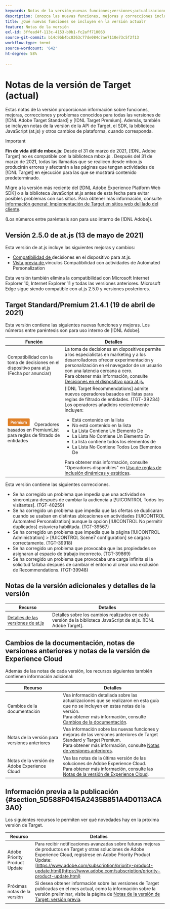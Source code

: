 ```yaml
---
keywords: Notas de la versión;nuevas funciones;versiones;actualizaciones;actualización;versión;mejora;mejoras;correcciones;correcciones de errores;actualizaciones
description: Conozca las nuevas funciones, mejoras y correcciones incluidas en la versión actual de Adobe Target, incluidos SDK, API y bibliotecas de JavaScript.
title: ¿Qué nuevas funciones se incluyen en la versión actual?
feature: Notas de la versión
exl-id: 3ffead4f-113c-4153-b0b1-fc2aff710063
source-git-commit: b14c9bb4bc0363c77de084c7ae7110e73c5f2f13
workflow-type: tm+mt
source-wordcount: '642'
ht-degree: 58%

---
```


# Notas de la versión de Target (actual)

Estas notas de la versión proporcionan información sobre funciones, mejoras, correcciones y problemas conocidos para todas las versiones de [!DNL Adobe Target Standard] y [!DNL Target Premium]. Además, también se incluyen notas de la versión de la API de Target, el SDK, la biblioteca JavaScript (at.js) y otros cambios de plataforma, cuando corresponda.

>[!IMPORTANT]
>
>**Fin de vida útil de mbox.js**: Desde el 31 de marzo de 2021,  [!DNL Adobe Target] no es compatible con la biblioteca mbox.js . Después del 31 de marzo de 2021, todas las llamadas que se realicen desde mbox.js producirán errores y afectarán a las páginas que tengan actividades de [!DNL Target] en ejecución para las que se mostrará contenido predeterminado.
>
>Migre a la versión más reciente del [!DNL Adobe Experience Platform Web SDK] o a la biblioteca JavaScript at.js antes de esta fecha para evitar posibles problemas con sus sitios. Para obtener más información, consulte [Información general: Implementación de Target en sitios web del lado del cliente](/help/c-implementing-target/c-implementing-target-for-client-side-web/implement-target-for-client-side-web.md).

(Los números entre paréntesis son para uso interno de [!DNL Adobe]).

## Versión 2.5.0 de at.js (13 de mayo de 2021)

Esta versión de at.js incluye las siguientes mejoras y cambios:

* [Compatibilidad de ](/help/c-implementing-target/c-implementing-target-for-client-side-web/on-device-decisioning/on-device-decisioning.md) decisiones en el dispositivo para at.js.
* [Vista previa de ](/help/c-activities/c-activity-qa/activity-qa.md) vínculos Compatibilidad con actividades de Automated Personalization

Esta versión también elimina la compatibilidad con Microsoft Internet Explorer 10, Internet Explorer 11 y todas las versiones anteriores. Microsoft Edge sigue siendo compatible con at.js 2.5.0 y versiones posteriores.

## Target Standard/Premium 21.4.1 (19 de abril de 2021)

Esta versión contiene las siguientes nuevas funciones y mejoras. Los números entre paréntesis son para uso interno de [!DNL Adobe].

| Función | Detalles |
| --- | --- |
| Compatibilidad con la toma de decisiones en el dispositivo para at.js<br>(Fecha por anunciar) | La toma de decisiones en dispositivos permite a los especialistas en marketing y a los desarrolladores ofrecer experimentación y personalización en el navegador de un usuario con una latencia cercana a cero.<br>Para obtener más información, consulte  [Decisiones en el dispositivo para at.js.](/help/c-implementing-target/c-implementing-target-for-client-side-web/on-device-decisioning/on-device-decisioning.md) |
| ![](/help/assets/premium.png) Operadores basados en PremiumList para reglas de filtrado de entidades | [!DNL Target Recommendations] admite nuevos operadores basados en listas para reglas de filtrado de entidades. (TGT-39234)<br>Los operadores añadidos recientemente incluyen:<br><ul><li>Está contenido en la lista</li><li>No está contenido en la lista</li><li>La Lista Contiene Un Elemento De</li><li>La Lista No Contiene Un Elemento En</li><li>La lista contiene todos los elementos de</li><li>La Lista No Contiene Todos Los Elementos De</li></ul>Para obtener más información, consulte &quot;Operadores disponibles&quot; en [Uso de reglas de inclusión dinámicas y estáticas](/help/c-recommendations/c-algorithms/use-dynamic-and-static-inclusion-rules.md#operators). |

Esta versión contiene las siguientes correcciones.

* Se ha corregido un problema que impedía que una actividad se sincronizara después de cambiar la audiencia a [!UICONTROL Todos los visitantes]. (TGT-40259)
* Se ha corregido un problema que impedía que las ofertas se duplicaran cuando se usaban en distintas ubicaciones en actividades [!UICONTROL Automated Personalization] aunque la opción [!UICONTROL No permitir duplicados] estuviera habilitada. (TGT-39567)
* Se ha corregido un problema que impedía que la página [!UICONTROL Administration] > [!UICONTROL Scene7 configuration] se cargara correctamente. (TGT-39918)
* Se ha corregido un problema que provocaba que las propiedades se asignaran al espacio de trabajo incorrecto. (TGT-39869)
* Se ha corregido un problema que provocaba una carga infinita si la solicitud fallaba después de cambiar el entorno al crear una exclusión de Recommendations. (TGT-39948)

## Notas de la versión adicionales y detalles de la versión

| Recurso | Detalles |
|--- |--- |
| [Detalles de las versiones de at.js](/help/c-implementing-target/c-implementing-target-for-client-side-web/target-atjs-versions.md) | Detalles sobre los cambios realizados en cada versión de la biblioteca JavaScript de at.js. [!DNL Adobe Target]. |

## Cambios de la documentación, notas de versiones anteriores y notas de la versión de Experience Cloud

Además de las notas de cada versión, los recursos siguientes también contienen información adicional:

| Recurso | Detalles |
|--- |--- |
| Cambios de la documentación | Vea información detallada sobre las actualizaciones que se realizaron en esta guía que no se incluyen en estas notas de la versión.<br>Para obtener más información, consulte [Cambios de la documentación](/help/r-release-notes/doc-change.md#reference_366123CF00994BACBBF9BBDF2C4D840C). |
| Notas de la versión para versiones anteriores | Vea información sobre las nuevas funciones y mejoras de las versiones anteriores de Target Standard y Target Premium.<br>Para obtener más información, consulte [Notas de versiones anteriores](/help/r-release-notes/release-notes-for-previous-releases.md). |
| Notas de la versión de Adobe Experience Cloud | Vea las notas de la última versión de las soluciones de Adobe Experience Cloud.<br>Para obtener más información, consulte las [Notas de la versión de Experience Cloud](https://experienceleague.adobe.com/docs/release-notes/experience-cloud/current.html?lang=es). |

## Información previa a la publicación {#section_5D588F0415A2435B851A4D0113ACA3A0}

Los siguientes recursos le permiten ver qué novedades hay en la próxima versión de Target.

| Recurso | Detalles |
|--- |--- |
| Adobe Priority Product Update | Para recibir notificaciones avanzadas sobre futuras mejoras de productos en Target y otras soluciones de Adobe Experience Cloud, regístrese en Adobe Priority Product Update:<br>[https://www.adobe.com/subscription/priority-product-update.html](https://www.adobe.com/subscription/priority-product-update.html) |
| Próximas notas de la versión | Si desea obtener información sobre las versiones de Target publicadas en el mes actual, como la información sobre la versión preliminar, visite la página de [Notas de la versión de Target: versión previa](/help/r-release-notes/target-release-notes.md). |
